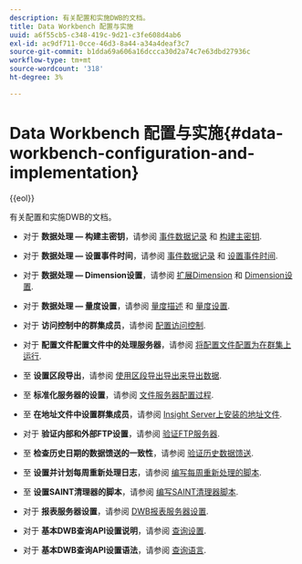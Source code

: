 ```yaml
---
description: 有关配置和实施DWB的文档。
title: Data Workbench 配置与实施
uuid: a6f55cb5-c348-419c-9d21-c3fe608d4ab6
exl-id: ac9df711-0cce-46d3-8a44-a34a4deaf3c7
source-git-commit: b1dda69a606a16dccca30d2a74c7e63dbd27936c
workflow-type: tm+mt
source-wordcount: '318'
ht-degree: 3%

---
```


# Data Workbench 配置与实施{#data-workbench-configuration-and-implementation}

{{eol}}

有关配置和实施DWB的文档。

* 对于 **数据处理 — 构建主密钥**，请参阅 [事件数据记录](https://experienceleague.adobe.com/docs/data-workbench/using/dataset/c-ev-data-rec-fields.html) 和 [构建主密钥](../../../home/dwb-implement-overview/dwb-implement-configure/dwb-implement-primary-key.md#concept-04e756573bf14d8e953a983e209290bd).

* 对于 **数据处理 — 设置事件时间**，请参阅 [事件数据记录](https://experienceleague.adobe.com/docs/data-workbench/using/dataset/c-ev-data-rec-fields.html) 和 [设置事件时间](../../../home/dwb-implement-overview/dwb-implement-configure/dwb-implement-event-time.md#concept-7f84404b57e54d879411621660d20708).

* 对于 **数据处理 — Dimension设置**，请参阅 [扩展Dimension](https://experienceleague.adobe.com/docs/data-workbench/using/dataset/extended-dimensions/c-abt-ex-dim.html) 和 [Dimension设置](../../../home/dwb-implement-overview/dwb-implement-configure/dwb-implement-dim-setup.md#concept-cf6e1e55038042c3ac3ae5921316538f).

* 对于 **数据处理 — 量度设置**，请参阅 [量度描述](https://experienceleague.adobe.com/docs/analytics/components/variables/metrics/metricslist.html) 和 [量度设置](../../../home/dwb-implement-overview/dwb-implement-configure/dwb-implement-metric-setup.md#concept-f568a931db5b4b62b7b1e7827c7f7bf6).

* 对于 **访问控制中的群集成员**，请参阅 [配置访问控制](https://experienceleague.adobe.com/docs/data-workbench/using/server-admin-install/admin-dwb-server/access-control/c-config-acs-ctrl.html).

* 对于 **配置文件配置文件中的处理服务器**，请参阅 [将配置文件配置为在群集上运行](https://experienceleague.adobe.com/docs/data-workbench/using/server-admin-install/install-servers/insight-server-clusters/install-insight-server-cluster/c-config-prof-run-clstr.html).

* 至 **设置区段导出**，请参阅 [使用区段导出导出来导出数据](https://experienceleague.adobe.com/docs/data-workbench/using/client/export-data/c-exp-data-seg-exp.html).

* 至 **标准化服务器的设置**，请参阅 [文件服务器配置过程](https://experienceleague.adobe.com/docs/data-workbench/using/dataset/log-proc-config-file/c-ins-svr-file-svr-unit.html).

* 至 **在地址文件中设置群集成员**，请参阅 [Insight Server上安装的地址文件](https://experienceleague.adobe.com/docs/data-workbench/using/server-admin-install/install-servers/insight-server-dpu/server-network-location/c-addr-file-inst.html).

* 对于 **验证内部和外部FTP设置**，请参阅 [验证FTP服务器](../../../home/dwb-implement-overview/dwb-implement-configure/dwb-implement-validation-ftp.md#concept-8b677e0581c1490ebfbefdbedaf28d54).

* 至 **检查历史日期的数据馈送的一致性**，请参阅 [验证历史数据馈送](../../../home/dwb-implement-overview/dwb-implement-configure/dwb-implement-datafeeds-historical.md#concept-03639f41b5944a018095b467e6a08b4b).

* 至 **设置并计划每周重新处理日志**，请参阅 [编写每周重新处理的脚本](../../../home/dwb-implement-overview/dwb-implement-configure/dwb-implement-reprocess-scripting.md#concept-60529e12d6d94386a02c1c6fdedf0295).

* 至 **设置SAINT清理器的脚本**，请参阅 [编写SAINT清理器脚本](../../../home/dwb-implement-overview/dwb-implement-configure/dwb-implement-saint-scripting.md#concept-8631931cd7f14d64a97c426f3bc7a076).

* 对于 **报表服务器设置**，请参阅 [DWB报表服务器设置](https://experienceleague.adobe.com/docs/data-workbench/using/client/qry-lang-syntx/c-qry-lang-syntx.html).

* 对于 **基本DWB查询API设置说明**，请参阅 [查询设置](../../../home/dwb-implement-overview/dwb-implement-configure/dwb-implement-query-api.md#concept-94a135c593fe47dcb2f1e06abab6c78b).

* 对于 **基本DWB查询API设置语法**，请参阅 [查询语言](https://experienceleague.adobe.com/docs/data-workbench/using/client/qry-lang-syntx/c-qry-lang-syntx.html).
